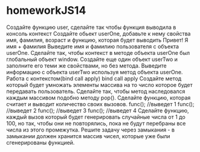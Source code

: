 # homeworkJS14
Создайте функцию user, сделайте так чтобы функция выводила в консоль контекст  Создайте обьект userOne, добавьте к нему свойства имя, фамилия, возраст и функцию, которая будет выводить  Привет! Я имя + фамилия  Выведите имя и фамилию пользователя с объекта userOne.  Сделайте так, чтобы контекст в методе объекта userOne был глобальный объект window.  Создайте еще один объект userTwo и заполните его теми же свойствами, но без метода.  Выведите информацию с объекта userTwo используя метод объекта userOne.  Работа с контекстом(bind call apply) bind call apply  Создайте метод который будет умножать элементы массива на то число которое будет передавать пользователь. Сделайте так, чтобы метод наследовался каждым массивом подобно методу pop().  Сделайте функцию, которая считает и выводит количество своих вызовов.                     func(); //выведет 1                     func(); //выведет 2                     func(); //выведет 3                     func(); //выведет 4                  Сделайте функцию, каждый вызов который будет генерировать случайные числа от 1 до 100, но так, чтобы они не повторялись, пока не будут перебраны все числа из этого промежутка. Решите задачу через замыкания - в замыкании должен хранится массив чисел, которые уже были сгенерированы функцией.
